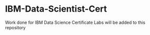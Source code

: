 # IBM-Data-Scientist-Cert
Work done for IBM Data Science Certificate
Labs will be added to this repository
